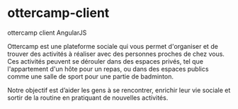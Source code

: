 ottercamp-client
================

ottercamp client AngularJS

Ottercamp est une plateforme sociale qui vous permet d'organiser et de trouver des activités à réaliser avec des personnes proches de chez vous. Ces activités peuvent se dérouler dans des espaces privés, tel que l'appartement d'un hôte pour un repas, ou dans des espaces publics comme une salle de sport pour une partie de badminton.

Notre objectif est d’aider les gens à se rencontrer, enrichir leur vie sociale et sortir de la routine en pratiquant de nouvelles activités.
